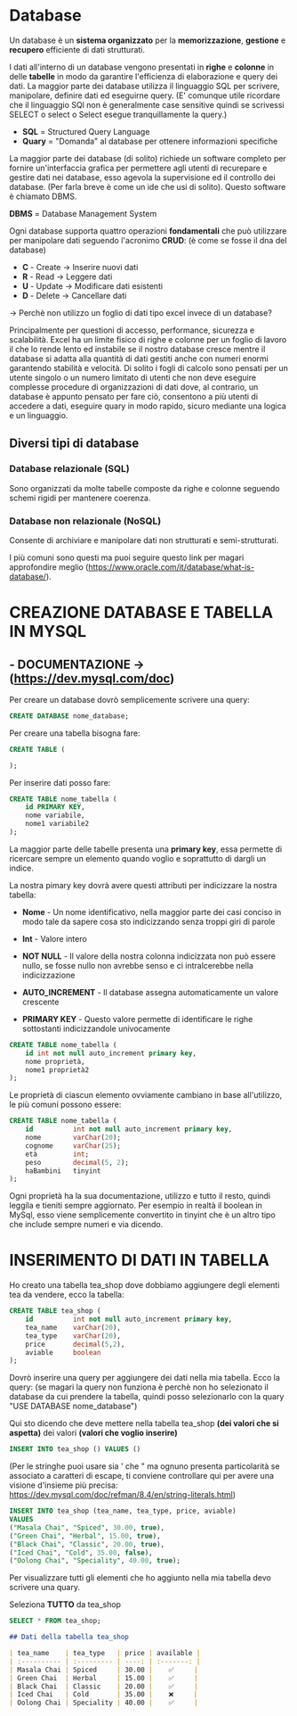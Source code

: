 # Database

Un database è un **sistema organizzato** per la **memorizzazione**, **gestione** e **recupero** efficiente di dati strutturati.

I dati all'interno di un database vengono presentati in **righe** e **colonne** in delle **tabelle** in modo da garantire l'efficienza di elaborazione e query dei dati. La maggior parte dei database utilizza il linguaggio SQL per scrivere, manipolare, definire dati ed eseguirne query. (E' comunque utile ricordare che il linguaggio SQl non è generalmente case sensitive quindi se scrivessi SELECT o select o Select esegue tranquillamente la query.)

- **SQL** = Structured Query Language
- **Quary** = "Domanda" al database per ottenere informazioni specifiche

La maggior parte dei database (di solito) richiede un software completo per fornire un'interfaccia grafica per permettere agli utenti di recurepare e gestire dati nei database, esso agevola la supervisione ed il controllo dei database. (Per farla breve è come un ide che usi di solito).
Questo software è chiamato DBMS.

**DBMS** = Database Management System

Ogni database supporta quattro operazioni **fondamentali** che può utilizzare per manipolare dati seguendo l'acronimo **CRUD**:
(è come se fosse il dna del database)

- **C** - Create -> Inserire nuovi dati
- **R** - Read -> Leggere dati
- **U** - Update -> Modificare dati esistenti
- **D** - Delete -> Cancellare dati

-> Perchè non utilizzo un foglio di dati tipo excel invece di un database?

Principalmente per questioni di accesso, performance, sicurezza e scalabilità.
Excel ha un limite fisico di righe e colonne per un foglio di lavoro il che lo rende lento ed instabile se il nostro database cresce mentre il database si adatta alla quantità di dati gestiti anche con numeri enormi garantendo stabilità e velocità. Di solito i fogli di calcolo sono pensati per un utente singolo o un numero limitato di utenti che non deve eseguire complesse procedure di organizzazioni di dati dove, al contrario, un database è appunto pensato per fare ciò, consentono a più utenti di accedere a dati, eseguire quary in modo rapido, sicuro mediante una logica e un linguaggio.

## Diversi tipi di database

### Database relazionale (SQL)

Sono organizzati da molte tabelle composte da righe e colonne seguendo schemi rigidi per mantenere coerenza.

### Database non relazionale (NoSQL)

Consente di archiviare e manipolare dati non strutturati e semi-strutturati.

I più comuni sono questi ma puoi seguire questo link per magari approfondire meglio (https://www.oracle.com/it/database/what-is-database/).

# CREAZIONE DATABASE E TABELLA IN MYSQL

## - DOCUMENTAZIONE -> (https://dev.mysql.com/doc)

Per creare un database dovrò semplicemente scrivere una query:

```sql
CREATE DATABASE nome_database;
```

Per creare una tabella bisogna fare:

```sql
CREATE TABLE (

);
```

Per inserire dati posso fare:

```sql
CREATE TABLE nome_tabella (
    id PRIMARY KEY,
    nome variabile,
    nome1 variabile2
);
```

La maggior parte delle tabelle presenta una **primary key**, essa permette di ricercare sempre un elemento quando voglio e soprattutto di dargli un indice.

La nostra pimary key dovrà avere questi attributi per indicizzare la nostra tabella:

- **Nome** - Un nome identificativo, nella maggior parte dei casi conciso in modo tale da sapere cosa sto indicizzando senza troppi giri di parole

- **Int** - Valore intero

- **NOT NULL** - Il valore della nostra colonna indicizzata non può essere nullo, se fosse nullo non avrebbe senso e ci intralcerebbe nella indicizzazione

- **AUTO_INCREMENT** - Il database assegna automaticamente un valore crescente

- **PRIMARY KEY** - Questo valore permette di identificare le righe sottostanti indicizzandole univocamente

```sql
CREATE TABLE nome_tabella (
    id int not null auto_increment primary key,
    nome proprietà,
    nome1 proprietà2
);
```

Le proprietà di ciascun elemento ovviamente cambiano in base all'utilizzo, le più comuni possono essere:

```sql
CREATE TABLE nome_tabella (
    id          int not null auto_increment primary key,
    nome        varChar(20);
    cognome     varChar(25);
    età         int;
    peso        decimal(5, 2);
    haBambini   tinyint
);
```

Ogni proprietà ha la sua documentazione, utilizzo e tutto il resto, quindi leggila e tieniti sempre aggiornato. Per esempio in realtà il boolean in MySql, esso viene semplicemente convertito in tinyint che è un altro tipo che include sempre numeri e via dicendo.

# INSERIMENTO DI DATI IN TABELLA

Ho creato una tabella tea_shop dove dobbiamo aggiungere degli elementi tea da vendere, ecco la tabella:

```sql
CREATE TABLE tea_shop (
    id          int not null auto_increment primary key,
    tea_name    varChar(20),
    tea_type    varChar(20),
    price       decimal(5,2),
    aviable     boolean
);
```

Dovrò inserire una query per aggiungere dei dati nella mia tabella. Ecco la query:
(se magari la query non funziona è perchè non ho selezionato il database da cui prendere la tabella, quindi posso selezionarlo con la quary "USE DATABASE nome_database")

Qui sto dicendo che deve mettere nella tabella tea_shop **(dei valori che si aspetta)** dei valori **(valori che voglio inserire)**

```sql
INSERT INTO tea_shop () VALUES ()
```

(Per le stringhe puoi usare sia ' che " ma ognuno presenta particolarità se associato a caratteri di escape, ti conviene controllare qui per avere una visione d'insieme più precisa: https://dev.mysql.com/doc/refman/8.4/en/string-literals.html)

```sql
INSERT INTO tea_shop (tea_name, tea_type, price, aviable)
VALUES
("Masala Chai", "Spiced", 30.00, true),
("Green Chai", "Herbal", 15.00, true),
("Black Chai", "Classic", 20.00, true),
("Iced Chai", "Cold", 35.00, false),
("Oolong Chai", "Speciality", 40.00, true);
```

Per visualizzare tutti gli elementi che ho aggiunto nella mia tabella devo scrivere una quary.

Seleziona **TUTTO** da tea_shop

```sql
SELECT * FROM tea_shop;
```

```markdown
## Dati della tabella tea_shop

| tea_name    | tea_type   | price | available |
| :---------- | :--------- | ----: | :-------: |
| Masala Chai | Spiced     | 30.00 |    ✅     |
| Green Chai  | Herbal     | 15.00 |    ✅     |
| Black Chai  | Classic    | 20.00 |    ✅     |
| Iced Chai   | Cold       | 35.00 |    ❌     |
| Oolong Chai | Speciality | 40.00 |    ✅     |
```
